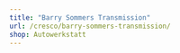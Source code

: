 ```yaml
---
title: "Barry Sommers Transmission"
url: /cresco/barry-sommers-transmission/
shop: Autowerkstatt
---
```

